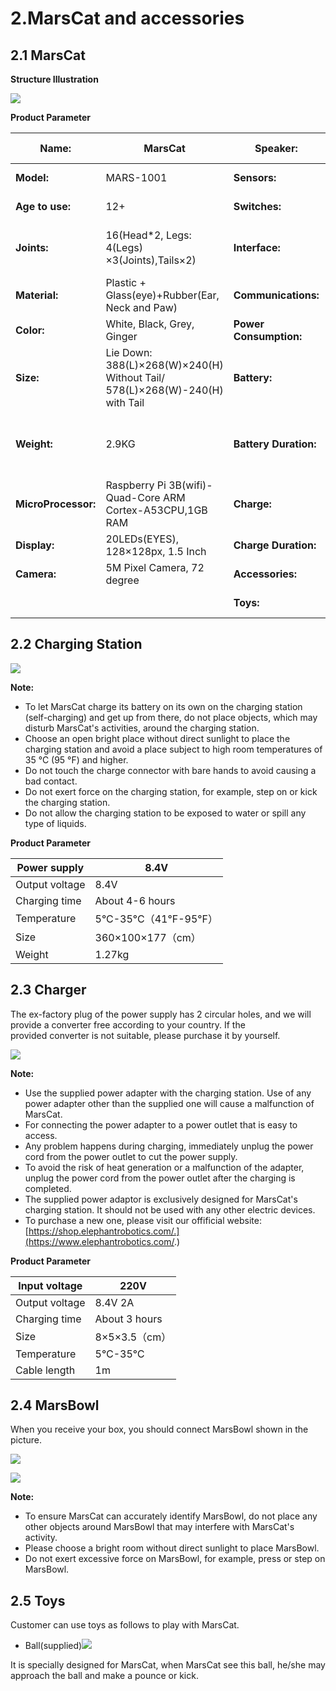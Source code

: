 # 2.MarsCat and accessories

## 2.1 MarsCat

**Structure Illustration**

![](..\image\MarsCat_demo\1619491081944.png)

**Product Parameter**

| Name:                     | MarsCat                                                                        | Speaker:                | 1Speaker, 1Microphone                           |
| ------------------------- | ------------------------------------------------------------------------------ | ----------------------- | ----------------------------------------------- |
| **Model:**          | MARS-1001                                                                      | **Sensors:**           | Capative Touch Sensor                           |
| **Age to use:**     | 12+                                                                            | **Switches:**          | 1 Power Button                                  |
| **Joints:**         | 16(Head*2, Legs: 4(Legs) ×3(Joints),Tails×2)                                 | **Interface:**         | Type-C(USB), DC JACK(charging port),HDMI        |
| **Material:**       | Plastic + Glass(eye)+Rubber(Ear, Neck and Paw)                                 | **Communications:**    | BLUETOOTH                                       |
| **Color:**          | White, Black, Grey, Ginger                                                     | **Power Consumption:** | Approx. 20W                                     |
| **Size:**           | Lie Down: 388(L)×268(W)×240(H) Without Tail/ 578(L)×268(W)-240(H) with Tail | **Battery:**           | 7.2V, 6.7Ah                              |
| **Weight:**         | 2.9KG                                                                          | **Battery Duration:**  | 2 Hours Regular Motion, 3-4Hours Regular Motion |
| **MicroProcessor:** | Raspberry Pi 3B(wifi)-Quad-Core ARM Cortex-A53CPU,1GB RAM                      | **Charge:**            | Charging Station/Power Adapter; 8.4V/2A(Max)    |
| **Display:**        | 20LEDs(EYES), 128×128px, 1.5 Inch                                             | **Charge Duration:**   | 4-6 hours                                       |
| **Camera:**         | 5M Pixel Camera, 72 degree                                                     | **Accessories:**       | Type-C USB, Cat Bowl          |
|                           |                                                                                | **Toys:**              | Cat Ball, Cat Teaser              |

## 2.2 Charging Station

![](image/2-MarsCat-and-accessories/1622702636376.png)

**Note:**

- To let MarsCat charge its battery on its own on the charging station (self-charging) and get up from there, do not place objects, which may disturb MarsCat's activities, around the charging station.
- Choose an open bright place without direct sunlight to place the charging station and avoid a place subject to high room temperatures of 35 °C (95 °F) and higher.
- Do not touch the charge connector with bare hands to avoid causing a bad contact.
- Do not exert force on the charging station, for example, step on or kick the charging station.
- Do not allow the charging station to be exposed to water or spill any type of liquids.

**Product Parameter**

| Power supply   | 8.4V                      |
| -------------- | ------------------------- |
| Output voltage | 8.4V                      |
| Charging time  | About 4-6 hours           |
| Temperature    | 5°C-35°C（41°F-95°F） |
| Size           | 360×100×177（cm）       |
| Weight         | 1.27kg                    |

## 2.3 Charger

The ex-factory plug of the power supply has 2 circular holes, and we will provide a converter free according to your country. If the provided converter is not suitable, please purchase it by yourself.

![](image/2-MarsCat-and-accessories/1622702656166.png)

**Note:**

- Use the supplied power adapter with the charging station. Use of any power adapter other than the supplied one will cause a malfunction of MarsCat.
- For connecting the power adapter to a power outlet that is easy to access.
- Any problem happens during charging, immediately unplug the power cord from the power outlet to cut the power supply.
- To avoid the risk of heat generation or a malfunction of the adapter, unplug the power cord from the power outlet after the charging is completed.
- The supplied power adaptor is exclusively designed for MarsCat's charging station. It should not be used with any other electric devices.
- To purchase a new one, please visit our offificial website:[https://shop.elephantrobotics.com/.](https://www.elephantrobotics.com/.)

**Product Parameter**

| Input voltage  | 220V            |
| -------------- | --------------- |
| Output voltage | 8.4V 2A         |
| Charging time  | About 3 hours   |
| Size           | 8×5×3.5（cm） |
| Temperature    | 5℃-35℃        |
| Cable length   | 1m              |

## 2.4 MarsBowl

When you receive your box, you should connect MarsBowl shown in the picture.

![](image/2-MarsCat-and-accessories/1622779249743.png)

![](image/2-MarsCat-and-accessories/1622702678275.png)

**Note:**

- To ensure MarsCat can accurately identify MarsBowl, do not place any other objects around MarsBowl that may interfere with MarsCat's activity.
- Please choose a bright room without direct sunlight to place MarsBowl.
- Do not exert excessive force on MarsBowl, for example, press or step on MarsBowl.

## 2.5 Toys

Customer can use toys as follows to play with MarsCat.

- Ball(supplied)![](image/2-MarsCat-and-accessories/1622702772402.png)

It is specially designed for MarsCat, when MarsCat see this ball, he/she may approach the ball and make a pounce or kick.
